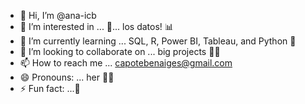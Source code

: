 - 👋 Hi, I’m @ana-icb
- 👀 I’m interested in ... 🥁... los datos! 📊
- 🌱 I’m currently learning ... SQL, R, Power BI, Tableau, and Python 🐍
- 💞️ I’m looking to collaborate on ... big projects 🏋️‍♀️
- 📫 How to reach me ... capotebenaiges@gmail.com
- 😄 Pronouns: ... her 🧘‍♀️
- ⚡ Fun fact: ...👻

<!---
ana-icb/ana-icb is a ✨ special ✨ repository because its `README.md` (this file) appears on your GitHub profile.
You can click the Preview link to take a look at your changes.
--->
